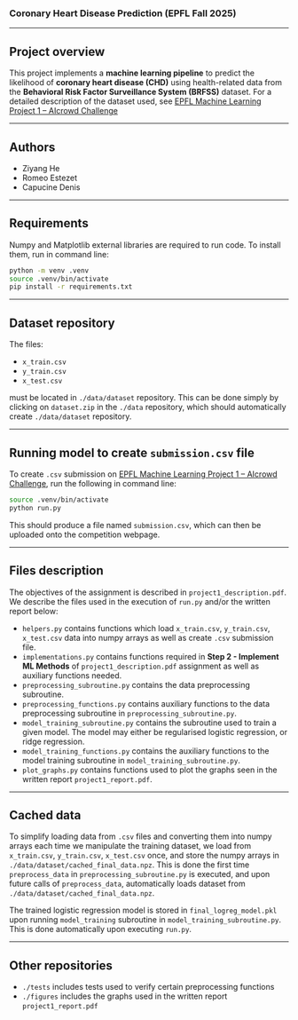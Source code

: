 ### Coronary Heart Disease Prediction (EPFL Fall 2025)

---

## Project overview
This project implements a **machine learning pipeline** to predict the likelihood of **coronary heart disease (CHD)** using health-related data from the **Behavioral Risk Factor Surveillance System (BRFSS)** dataset. For a detailed description of the dataset used, see [EPFL Machine Learning Project 1 – AIcrowd Challenge](https://www.aicrowd.com/challenges/epfl-machine-learning-project-1)

---

## Authors
- Ziyang He  
- Romeo Estezet  
- Capucine Denis  

---

## Requirements
Numpy and Matplotlib external libraries are required to run code. To install them, run in command line:

```bash
python -m venv .venv
source .venv/bin/activate     
pip install -r requirements.txt
```

--- 

## Dataset repository
The files:
- `x_train.csv`
- `y_train.csv`
- `x_test.csv` 

must be located in `./data/dataset` repository. This can be done simply by clicking on `dataset.zip` in the `./data` repository, which should automatically create `./data/dataset` repository.

---

## Running model to create `submission.csv` file
To create `.csv` submission on [EPFL Machine Learning Project 1 – AIcrowd Challenge](https://www.aicrowd.com/challenges/epfl-machine-learning-project-1), run the following in command line:

```bash
source .venv/bin/activate
python run.py
```

This should produce a file named `submission.csv`, which can then be uploaded onto the competition webpage. 

---

## Files description
The objectives of the assignment is described in `project1_description.pdf`. We describe the files used in the execution of `run.py` and/or the written report below:
- `helpers.py` contains functions which load `x_train.csv`, `y_train.csv`, `x_test.csv` data into numpy arrays as well as create `.csv` submission file.
- `implementations.py` contains functions required in **Step 2 - Implement ML Methods** of `project1_description.pdf` assignment as well as auxiliary functions needed.
- `preprocessing_subroutine.py` contains the data preprocessing subroutine. 
- `preprocessing_functions.py` contains auxiliary functions to the data preprocessing subroutine in `preprocessing_subroutine.py`.
- `model_training_subroutine.py` contains the subroutine used to train a given model. The model may either be regularised logistic regression, or ridge regression. 
- `model_training_functions.py` contains the auxiliary functions to the model training subroutine in `model_training_subroutine.py`.
- `plot_graphs.py` contains functions used to plot the graphs seen in the written report `project1_report.pdf`.

---

## Cached data
To simplify loading data from `.csv` files and converting them into numpy arrays each time we manipulate the training dataset, we load from `x_train.csv`, `y_train.csv`, `x_test.csv` once, and store the numpy arrays in `./data/dataset/cached_final_data.npz`. This is done the first time `preprocess_data` in `preprocessing_subroutine.py` is executed, and upon future calls of `preprocess_data`, automatically loads dataset from `./data/dataset/cached_final_data.npz`.

The trained logistic regression model is stored in `final_logreg_model.pkl` upon running `model_training` subroutine in `model_training_subroutine.py`. This is done automatically upon executing `run.py`. 

---

## Other repositories
- `./tests` includes tests used to verify certain preprocessing functions
- `./figures` includes the graphs used in the written report `project1_report.pdf`